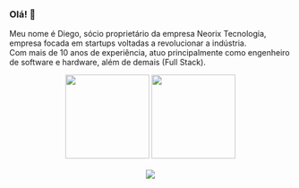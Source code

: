 ### Olá! 👋

Meu nome é Diego, sócio proprietário da empresa Neorix Tecnologia, empresa focada em startups voltadas a revolucionar a indústria. <br>
Com mais de 10 anos de experiência, atuo principalmente como engenheiro de software e hardware, além de demais (Full Stack). <br>

<div align="center">
  <img height="150px" src="https://github-stats-git-main-diegoff.vercel.app/api?username=diegoff&show_icons=true&theme=dark&include_all_commits=true&count_private=true&exclude_repo=github-stats"/>
  <img height="150px" src="https://github-stats-git-main-diegoff.vercel.app/api/top-langs/?username=diegoff&layout=compact&langs_count=10&theme=dark&exclude_repo=github-stats&count-private=true"/>
</div>
<br>
<!-- REDES SOCIAIS -->
<div align="center">
  <a href="https://www.linkedin.com/in/diego-fonseca-58a09a162" target="_blank"><img src="https://img.shields.io/badge/-LinkedIn-%230077B5?style=for-the-badge&logo=linkedin&logoColor=white" target="_blank"></a>
</div>

